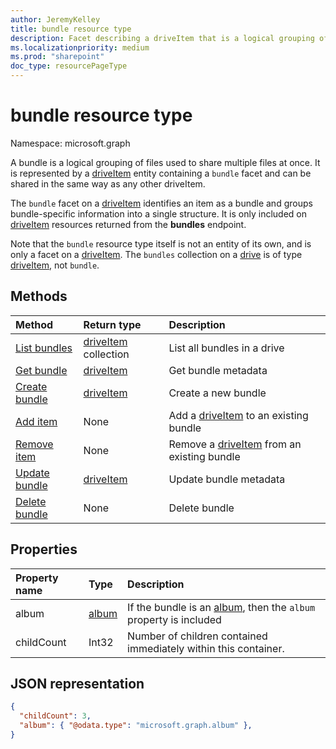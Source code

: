 ```yaml
---
author: JeremyKelley
title: bundle resource type
description: Facet describing a driveItem that is a logical grouping of other driveItems
ms.localizationpriority: medium
ms.prod: "sharepoint"
doc_type: resourcePageType
---
```

# bundle resource type

Namespace: microsoft.graph

A bundle is a logical grouping of files used to share multiple files at once. It is represented by a [driveItem][] entity containing a `bundle` facet and can be shared in the same way as any other driveItem.

The `bundle` facet on a [driveItem][] identifies an item as a bundle and groups bundle-specific information into a single structure. It is only included on [driveItem][] resources returned from the **bundles** endpoint.

Note that the `bundle` resource type itself is not an entity of its own, and is only a facet on a [driveItem][]. The `bundles` collection on a [drive][] is of type [driveItem][], not `bundle`.

## Methods

|                        Method             |         Return type      | Description        |
| :---------------------------------------- | :----------------------- | :------------------|
| [List bundles][bundle-list]               | [driveItem][] collection | List all bundles in a drive |
| [Get bundle][bundle-get]                  | [driveItem][]            | Get bundle metadata |
| [Create bundle][bundle-create]            | [driveItem][]            | Create a new bundle |
| [Add item][bundle-add-item]               | None                     | Add a [driveItem][] to an existing bundle |
| [Remove item][bundle-remove-item]         | None                     | Remove a [driveItem][] from an existing bundle |
| [Update bundle][bundle-update]            | [driveItem][]            | Update bundle metadata |
| [Delete bundle][bundle-delete]            | None                     | Delete bundle |


## Properties

| Property name | Type      | Description
|:--------------|:----------|:------------------------------------------------
| album         | [album][] | If the bundle is an [album][], then the `album` property is included|
| childCount    | Int32     | Number of children contained immediately within this container.|

## JSON representation

<!-- { "blockType": "resource", "@odata.type": "microsoft.graph.bundle" } -->
```json
{
  "childCount": 3,
  "album": { "@odata.type": "microsoft.graph.album" },
}
```

[album]: album.md
[drive]: drive.md
[driveItem]: driveItem.md

[bundle-list]: ../api/bundle-list.md
[bundle-get]: ../api/bundle-get.md
[bundle-create]: ../api/drive-post-bundles.md
[bundle-add-item]: ../api/bundle-addItem.md
[bundle-remove-item]: ../api/bundle-removeItem.md
[bundle-update]: ../api/bundle-update.md
[bundle-delete]: ../api/bundle-delete.md


